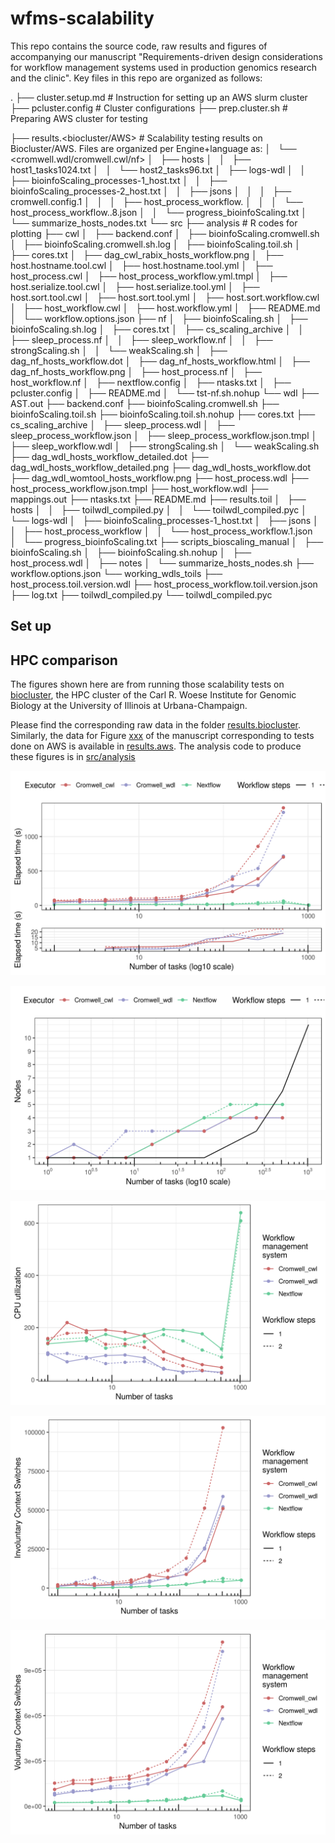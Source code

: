 # wfms-scalability

This repo contains the source code, raw results and figures of accompanying our manuscript "Requirements-driven design considerations for workflow management systems used in production genomics research and the clinic". Key files in this repo are organized as follows:

.
├── cluster.setup.md # Instruction for setting up an AWS slurm cluster 
├── pcluster.config  # Cluster configurations 
├── prep.cluster.sh  # Preparing AWS cluster for testing 

├── results.<biocluster/AWS> # Scalability testing results on Biocluster/AWS. Files are organized per Engine+language as:
│   └── <cromwell.wdl/cromwell.cwl/nf>
│       ├── hosts
│       │   ├── host1_tasks1024.txt
│       │   └── host2_tasks96.txt
│       ├── logs-wdl
│       │   ├── bioinfoScaling_processes-1_host.txt
│       │   ├── bioinfoScaling_processes-2_host.txt
│       │   ├── jsons
│       │   │   ├── cromwell.config.1
│       │   │   ├── host_process_workflow.
│       │   │   └── host_process_workflow..8.json
│       │   └── progress_bioinfoScaling.txt
│       └── summarize_hosts_nodes.txt
└── src
    ├── analysis # R codes for plotting
    ├── cwl
    │   ├── backend.conf
    │   ├── bioinfoScaling.cromwell.sh
    │   ├── bioinfoScaling.cromwell.sh.log
    │   ├── bioinfoScaling.toil.sh
    │   ├── cores.txt
    │   ├── dag_cwl_rabix_hosts_workflow.png
    │   ├── host.hostname.tool.cwl
    │   ├── host.hostname.tool.yml
    │   ├── host_process.cwl
    │   ├── host_process_workflow.yml.tmpl
    │   ├── host.serialize.tool.cwl
    │   ├── host.serialize.tool.yml
    │   ├── host.sort.tool.cwl
    │   ├── host.sort.tool.yml
    │   ├── host.sort.workflow.cwl
    │   ├── host_workflow.cwl
    │   ├── host.workflow.yml
    │   ├── README.md
    │   └── workflow.options.json
    ├── nf
    │   ├── bioinfoScaling.sh
    │   ├── bioinfoScaling.sh.log
    │   ├── cores.txt
    │   ├── cs_scaling_archive
    │   │   ├── sleep_process.nf
    │   │   ├── sleep_workflow.nf
    │   │   ├── strongScaling.sh
    │   │   └── weakScaling.sh
    │   ├── dag_nf_hosts_workflow.dot
    │   ├── dag_nf_hosts_workflow.html
    │   ├── dag_nf_hosts_workflow.png
    │   ├── host_process.nf
    │   ├── host_workflow.nf
    │   ├── nextflow.config
    │   ├── ntasks.txt
    │   ├── pcluster.config
    │   ├── README.md
    │   └── tst-nf.sh.nohup
    └── wdl
        ├── AST.out
        ├── backend.conf
        ├── bioinfoScaling.cromwell.sh
        ├── bioinfoScaling.toil.sh
        ├── bioinfoScaling.toil.sh.nohup
        ├── cores.txt
        ├── cs_scaling_archive
        │   ├── sleep_process.wdl
        │   ├── sleep_process_workflow.json
        │   ├── sleep_process_workflow.json.tmpl
        │   ├── sleep_workflow.wdl
        │   ├── strongScaling.sh
        │   └── weakScaling.sh
        ├── dag_wdl_hosts_workflow_detailed.dot
        ├── dag_wdl_hosts_workflow_detailed.png
        ├── dag_wdl_hosts_workflow.dot
        ├── dag_wdl_womtool_hosts_workflow.png
        ├── host_process.wdl
        ├── host_process_workflow.json.tmpl
        ├── host_workflow.wdl
        ├── mappings.out
        ├── ntasks.txt
        ├── README.md
        ├── results.toil
        │   ├── hosts
        │   │   ├── toilwdl_compiled.py
        │   │   └── toilwdl_compiled.pyc
        │   └── logs-wdl
        │       ├── bioinfoScaling_processes-1_host.txt
        │       ├── jsons
        │       │   ├── host_process_workflow
        │       │   └── host_process_workflow.1.json
        │       └── progress_bioinfoScaling.txt
        ├── scripts_bioscaling_manual
        │   ├── bioinfoScaling.sh
        │   ├── bioinfoScaling.sh.nohup
        │   ├── host_process.wdl
        │   ├── notes
        │   └── summarize_hosts_nodes.sh
        ├── workflow.options.json
        └── working_wdls_toils
            ├── host_process.toil.version.wdl
            ├── host_process_workflow.toil.version.json
            ├── log.txt
            ├── toilwdl_compiled.py
            └── toilwdl_compiled.pyc


## Set up

## HPC comparison

The figures shown here are from running those scalability tests on [biocluster](https://biocluster2.igb.illinois.edu/), the HPC cluster of the Carl R. Woese Institute for Genomic Biology at the University of Illinois at Urbana-Champaign.

Please find the corresponding raw data in the folder [results.biocluster](). Similarly, the data for Figure [xxx]() of the manuscript corresponding to tests done on AWS is available in [results.aws](). The analysis code to produce these figures is in [src/analysis]()

![](analysis/Execution_time.png)

![](analysis/Execution_nodes.png)

![](analysis/CPU_utilization.png)

![](analysis/InvoluntaryContextSwitch.png)

![](analysis/VoluntaryContextSwitch.png)

